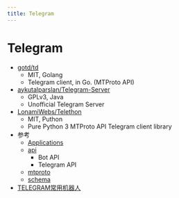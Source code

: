 ```yaml
---
title: Telegram
---
```


# Telegram

- [gotd/td](https://github.com/gotd/td)
  - MIT, Golang
  - Telegram client, in Go. (MTProto API)
- [aykutalparslan/Telegram-Server](https://github.com/aykutalparslan/Telegram-Server)
  - GPLv3, Java
  - Unofficial Telegram Server
- [LonamiWebs/Telethon](https://github.com/LonamiWebs/Telethon)
  - MIT, Puthon
  - Pure Python 3 MTProto API Telegram client library
- 参考
  - [Applications](https://telegram.org/apps)
  - [api](https://core.telegram.org/api)
    - Bot API
    - Telegram API
  - [mtproto](https://core.telegram.org/mtproto)
  - [schema](https://core.telegram.org/schema)
- [TELEGRAM常用机器人](https://www.ff98sha.me/archives/147)
